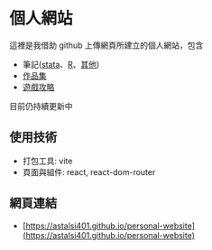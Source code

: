 # 個人網站

這裡是我借助 github 上傳網頁所建立的個人網站，包含

- 筆記([stata](https://astalsi401.github.io/personal-website/stata)、[R](https://astalsi401.github.io/personal-website/stata)、[其他](https://astalsi401.github.io/personal-website/stata))
- [作品集](https://astalsi401.github.io/personal-website/portfolio)
- [遊戲攻略](https://astalsi401.github.io/personal-website/games)

目前仍持續更新中

## 使用技術

- 打包工具: vite
- 頁面與組件: react, react-dom-router

## 網頁連結

- [https://astalsi401.github.io/personal-website](https://astalsi401.github.io/personal-website)
